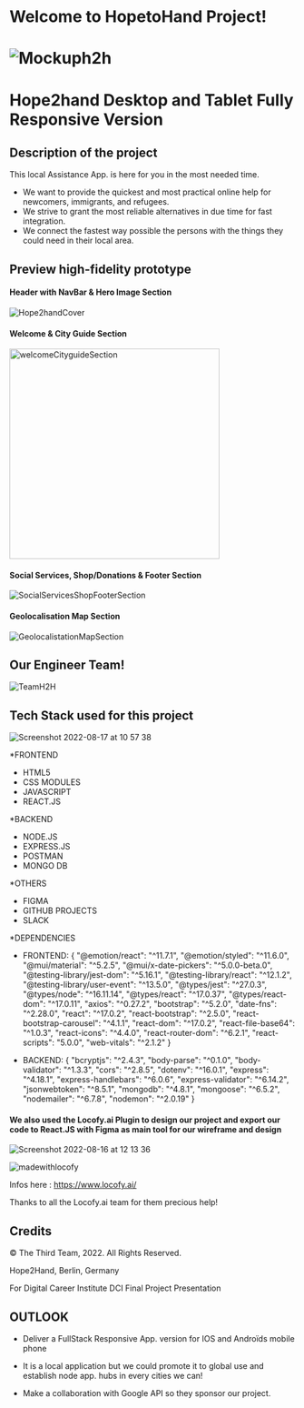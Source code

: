 # Welcome to HopetoHand Project!

# ![Mockuph2h](https://user-images.githubusercontent.com/90310689/188270035-0fa3b55b-fc14-48fe-921d-78ff4f23c2da.png)

# Hope2hand Desktop and Tablet Fully Responsive Version

## Description of the project

This local Assistance App. is here for you in the most needed time.  
- We want to provide the quickest and most practical online help for newcomers, immigrants, and refugees.
- We strive to grant the most reliable alternatives in due time for fast integration.
- We connect the fastest way possible the persons with the things they could need in their local area.

## Preview high-fidelity prototype

#### Header with NavBar & Hero Image Section

![Hope2handCover](https://user-images.githubusercontent.com/90310689/188268553-80e3be5a-5c50-4647-9bc0-3c08632c4ec8.png)

#### Welcome & City Guide Section

<img width="370" alt="welcomeCityguideSection" src="https://user-images.githubusercontent.com/90310689/188268787-c91e56bb-1501-46d9-8f09-b53c8474c182.png">

#### Social Services, Shop/Donations & Footer Section

![SocialServicesShopFooterSection](https://user-images.githubusercontent.com/90310689/188268958-6596e515-0cf7-48c7-a265-6020524c82d0.png)

#### Geolocalisation Map Section

![GeolocalistationMapSection](https://user-images.githubusercontent.com/90310689/188269433-927389de-f624-495f-bee8-59546bafdda5.png)

## Our Engineer Team!

![TeamH2H](https://user-images.githubusercontent.com/90310689/188269470-aab6c38e-235c-41b3-8db5-d0b862f9fcc1.png)

## Tech Stack used for this project

![Screenshot 2022-08-17 at 10 57 38](https://user-images.githubusercontent.com/90310689/188270175-e22f884b-3dd3-42d0-ba2e-754380bd573a.png)

*FRONTEND
- HTML5
- CSS MODULES
- JAVASCRIPT
- REACT.JS

*BACKEND
- NODE.JS
- EXPRESS.JS
- POSTMAN
- MONGO DB

*OTHERS
- FIGMA
- GITHUB PROJECTS
- SLACK

*DEPENDENCIES 
- FRONTEND: {
        "@emotion/react": "^11.7.1",
        "@emotion/styled": "^11.6.0",
        "@mui/material": "^5.2.5",
        "@mui/x-date-pickers": "^5.0.0-beta.0",
        "@testing-library/jest-dom": "^5.16.1",
        "@testing-library/react": "^12.1.2",
        "@testing-library/user-event": "^13.5.0",
        "@types/jest": "^27.0.3",
        "@types/node": "^16.11.14",
        "@types/react": "^17.0.37",
        "@types/react-dom": "^17.0.11",
        "axios": "^0.27.2",
        "bootstrap": "^5.2.0",
        "date-fns": "^2.28.0",
        "react": "^17.0.2",
        "react-bootstrap": "^2.5.0",
        "react-bootstrap-carousel": "^4.1.1",
        "react-dom": "^17.0.2",
        "react-file-base64": "^1.0.3",
        "react-icons": "^4.4.0",
        "react-router-dom": "^6.2.1",
        "react-scripts": "5.0.0",
        "web-vitals": "^2.1.2"
    }

- BACKEND: {
        "bcryptjs": "^2.4.3",
        "body-parse": "^0.1.0",
        "body-validator": "^1.3.3",
        "cors": "^2.8.5",
        "dotenv": "^16.0.1",
        "express": "^4.18.1",
        "express-handlebars": "^6.0.6",
        "express-validator": "^6.14.2",
        "jsonwebtoken": "^8.5.1",
        "mongodb": "^4.8.1",
        "mongoose": "^6.5.2",
        "nodemailer": "^6.7.8",
        "nodemon": "^2.0.19"
  }

#### We also used the Locofy.ai Plugin to design our project and export our code to React.JS with Figma as main tool for our wireframe and design

![Screenshot 2022-08-16 at 12 13 36](https://user-images.githubusercontent.com/90310689/188270121-7d47e9fc-48e8-4a92-bd75-e141586e4807.png)

 ![madewithlocofy](https://user-images.githubusercontent.com/90310689/176138917-71c1af67-f6c7-423f-b827-cf12292fcaf4.png)

Infos here : https://www.locofy.ai/

Thanks to all the Locofy.ai team for them precious help!


## Credits

 <p><a> &copy; The Third Team, 2022. All Rights Reserved.</a>
 
 <a>Hope2Hand, Berlin, Germany</a>
 
 <a>For Digital Career Institute DCI Final Project Presentation</a></p> 

## OUTLOOK

- Deliver a FullStack Responsive App. version for IOS and Androïds mobile phone

- It is a local application but we could promote it to global use and establish node app. hubs in every cities we can!

- Make a collaboration with Google API so they sponsor our project.
